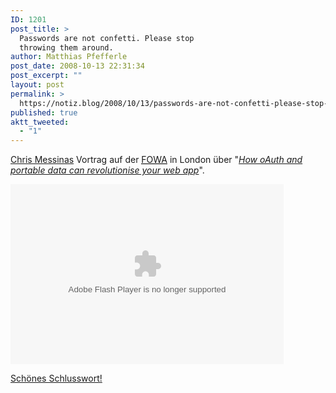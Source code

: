 ```yaml
---
ID: 1201
post_title: >
  Passwords are not confetti. Please stop
  throwing them around.
author: Matthias Pfefferle
post_date: 2008-10-13 22:31:34
post_excerpt: ""
layout: post
permalink: >
  https://notiz.blog/2008/10/13/passwords-are-not-confetti-please-stop-throwing-them-around/
published: true
aktt_tweeted:
  - "1"
---
```

<a href="http://factoryjoe.com/blog/">Chris Messinas</a> Vortrag auf der <abbr title="Future of Web Apps"><a href="http://london2008.futureofwebapps.com/">FOWA</a></abbr> in London über "<em><a href="http://www.slideshare.net/carsonified/how-oauth-and-portable-data-can-revolutionize-your-web-app-chris-messina-presentation/">How oAuth and portable data can revolutionise your web app</a></em>".

<object type="application/x-shockwave-flash" style="width:437px; height:288px;" data="http://www.viddler.com/player/1aff0318/"><param name="movie" value="http://www.viddler.com/player/1aff0318/" /><param name="allowScriptAccess" value="always" /><param name="allowFullScreen" value="true" /><param name="wmode" value="transparent"/></object> 

<ins datetime="2008-10-24T11:01:52+00:00"><a href="http://www.viddler.com/explore/carsonified/videos/80/564.688/">Schönes Schlusswort</a>!</ins>
